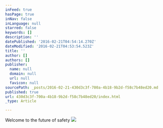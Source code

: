 ```yaml
---
inFeed: true
hasPage: true
inNav: false
inLanguage: null
starred: false
keywords: []
description: ''
datePublished: '2016-02-21T04:54:14.270Z'
dateModified: '2016-02-21T04:53:54.523Z'
title: ''
author: []
authors: []
publisher:
  name: null
  domain: null
  url: null
  favicon: null
sourcePath: _posts/2016-02-21-430d3c3f-700a-4b18-9b2d-f58c7b48ed20.md
published: true
url: 430d3c3f-700a-4b18-9b2d-f58c7b48ed20/index.html
_type: Article

---
```

Welcome to the future of safety ![](https://the-grid-user-content.s3-us-west-2.amazonaws.com/00d63c01-bd98-41c3-92ea-f33bf8b8d1b0.JPG)